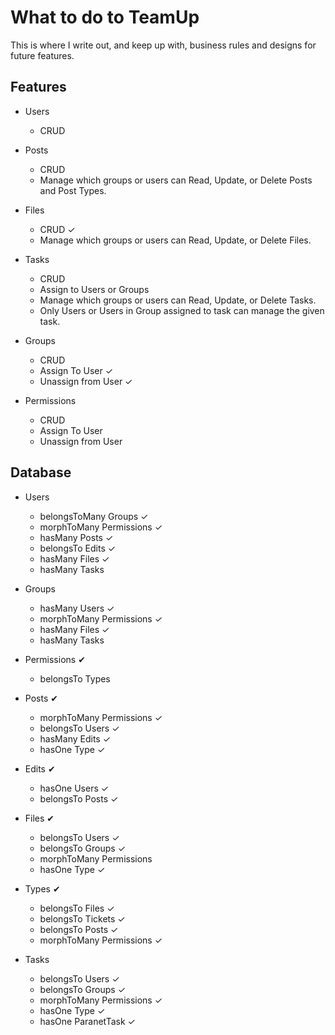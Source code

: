 # What to do to TeamUp 
This is where I write out, and keep up with, business rules and designs for future features.
## Features

* Users
    * CRUD

* Posts
    * CRUD
    * Manage which groups or users can Read, Update, or Delete Posts and Post Types.

* Files
    * CRUD &#10003;
    * Manage which groups or users can Read, Update, or Delete Files.

* Tasks
    * CRUD
    * Assign to Users or Groups
    * Manage which groups or users can Read, Update, or Delete Tasks.
    * Only Users or Users in Group assigned to task can manage the given task.

* Groups
    * CRUD
    * Assign To User &#10003;
    * Unassign from User &#10003;

* Permissions
    * CRUD  
    * Assign To User
    * Unassign from User

## Database

* Users
    * belongsToMany Groups &#10003;
    * morphToMany Permissions &#10003;
    * hasMany Posts &#10003;
    * belongsTo Edits &#10003;
    * hasMany Files &#10003;
    * hasMany Tasks

* Groups 
    * hasMany Users &#10003;
    * morphToMany Permissions &#10003;
    * hasMany Files &#10003;
    * hasMany Tasks

* Permissions &#10004;
    * belongsTo Types

* Posts &#10004;
    * morphToMany Permissions &#10003;
    * belongsTo Users &#10003;
    * hasMany Edits &#10003;
    * hasOne Type &#10003;

* Edits &#10004;
    * hasOne Users &#10003;
    * belongsTo Posts &#10003;

* Files &#10004;
    * belongsTo Users &#10003;
    * belongsTo Groups &#10003;
    * morphToMany Permissions
    * hasOne Type &#10003;

* Types &#10004;
    * belongsTo Files &#10003;
    * belongsTo Tickets &#10003;
    * belongsTo Posts &#10003;
    * morphToMany Permissions &#10003;

* Tasks
    * belongsTo Users &#10003;
    * belongsTo Groups &#10003;
    * morphToMany Permissions &#10003;
    * hasOne Type &#10003;
    + hasOne ParanetTask &#10003;
